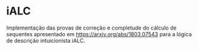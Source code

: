 # iALC

Implementação das provas de correção e completude do cálculo de sequentes apresentado em https://arxiv.org/abs/1803.07543 para a lógica de descrição intuicionista iALC.
